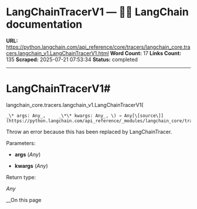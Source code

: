 # LangChainTracerV1 — 🦜🔗 LangChain  documentation

**URL:** https://python.langchain.com/api_reference/core/tracers/langchain_core.tracers.langchain_v1.LangChainTracerV1.html
**Word Count:** 17
**Links Count:** 135
**Scraped:** 2025-07-21 07:53:34
**Status:** completed

---

# LangChainTracerV1\#

langchain\_core.tracers.langchain\_v1.LangChainTracerV1\(

    _\* args: Any_,     _\*\* kwargs: Any_, \) → Any[\[source\]](https://python.langchain.com/api_reference/_modules/langchain_core/tracers/langchain_v1.html#LangChainTracerV1)\#     

Throw an error because this has been replaced by LangChainTracer.

Parameters:     

  * **args** \(_Any_\)

  * **kwargs** \(_Any_\)

Return type:     

_Any_

__On this page